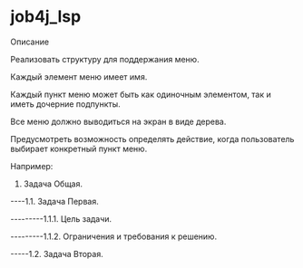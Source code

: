 # job4j_lsp
Описание

Реализовать структуру для поддержания меню.

Каждый элемент меню имеет имя.

Каждый пункт меню может быть как одиночным элементом, так и иметь дочерние подпункты.

Все меню должно выводиться на экран в виде дерева.

Предусмотреть возможность определять действие, когда пользователь выбирает конкретный пункт меню.

Например:

1. Задача Общая.

----1.1. Задача Первая.

---------1.1.1. Цель задачи.

---------1.1.2. Ограничения и требования к решению.

-----1.2. Задача Вторая.